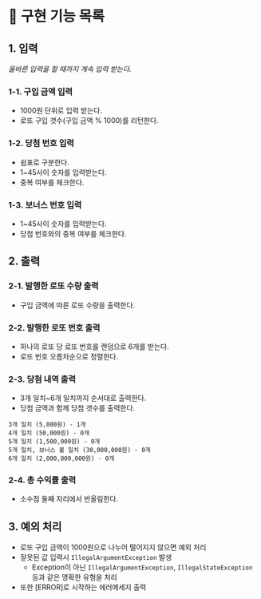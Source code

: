 # 📝 구현 기능 목록
## 1. 입력
*올바른 입력을 할 때까지 계속 입력 받는다.*
### 1-1. 구입 금액 입력
- 1000원 단위로 입력 받는다.
- 로또 구입 갯수(구입 금액 % 1000)를 리턴한다.
### 1-2. 당첨 번호 입력
- 쉼표로 구분한다.
- 1~45사이 숫자를 입력받는다.
- 중복 여부를 체크한다.
### 1-3. 보너스 번호 입력
- 1~45사이 숫자를 입력받는다.
- 당첨 번호와의 중복 여부를 체크한다.


## 2. 출력
### 2-1. 발행한 로또 수량 출력
- 구입 금액에 따른 로또 수량을 출력한다.
### 2-2. 발행한 로또 번호 출력
- 하나의 로또 당 로또 번호를 랜덤으로 6개를 받는다.
- 로또 번호 오름차순으로 정렬한다.
### 2-3. 당첨 내역 출력
- 3개 일치~6개 일치까지 순서대로 출력한다.
- 당첨 금액과 함께 당첨 갯수를 출력한다.
```agsl
3개 일치 (5,000원) - 1개
4개 일치 (50,000원) - 0개
5개 일치 (1,500,000원) - 0개
5개 일치, 보너스 볼 일치 (30,000,000원) - 0개
6개 일치 (2,000,000,000원) - 0개
```
### 2-4. 총 수익률 출력
- 소수점 둘째 자리에서 반올림한다.
## 3. 예외 처리
- 로또 구입 금액이 1000원으로 나누어 떨어지지 않으면 예외 처리
- 잘못된 값 입력시 `IllegalArgumentException` 발생 
    - Exception이 아닌 `IllegalArgumentException`, `IllegalStateException` 등과 같은 명확한 유형을 처리
- 또한 [ERROR]로 시작하는 에러메세지 출력
